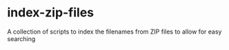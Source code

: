 # index-zip-files
A collection of scripts to index the filenames from ZIP files to allow for easy searching

